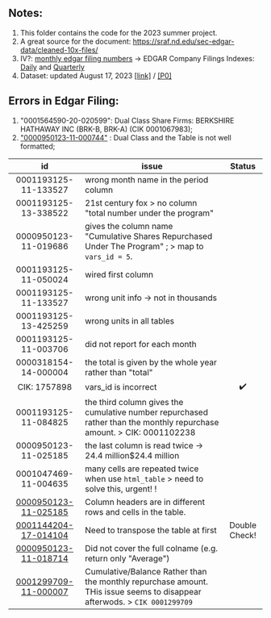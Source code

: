 ## Notes: 
1. This folder contains the code for the 2023 summer project.
2. A great source for the document: https://sraf.nd.edu/sec-edgar-data/cleaned-10x-files/
3. IV?: [monthly edgar filing numbers](https://www.sec.gov/about/sec-docket.shtml) -> EDGAR Company Filings Indexes: [Daily](https://www.sec.gov/Archives/edgar/daily-index/) and [Quarterly](https://www.sec.gov/Archives/edgar/full-index/)
4. Dataset: updated August 17, 2023 [[link]](https:/hongyileoxu.github.io/research/RepurchaseProject/ShaRep_AIA_merge_Aug17_2023.csv) / [[P0]](https:/hongyileoxu.github.io/research/RepurchaseProject/Repurchase_BBAIA_merge_v1b.html)






## Errors in Edgar Filing: 
1. "0001564590-20-020599": Dual Class Share Firms: BERKSHIRE HATHAWAY INC (BRK-B, BRK-A) (CIK 0001067983);
2. ["0000950123-11-000744"](https://www.sec.gov/Archives/edgar/data/5133/000095012311000744/0000950123-11-000744.txt) : Dual Class and the Table is not well formatted; 


| id | issue | Status | 
| :---:   | --- |  :---: |
| 0001193125-11-133527 | wrong month name in the period column  | 
| 0001193125-13-338522 | 21st century fox > no column "total number under the program"  | 
| 0000950123-11-019686 | gives the column name "Cumulative Shares Repurchased Under The Program" ; > map to `vars_id = 5`. | 
| 0001193125-11-050024 | wired first column  | 
| 0001193125-11-133527 | wrong unit info -> not in thousands  | 
| 0001193125-13-425259 | wrong units in all tables | 
| 0001193125-11-003706 | did not report for each month | 
| 0000318154-14-000004 | the total is given by the whole year rather than "total" |
| CIK: 1757898 | vars_id is incorrect | ✔️ | 
| 0001193125-11-084825 | the third column gives the cumulative number repurchased rather than the monthly repurchase amount. > CIK: 0001102238 |
| 0000950123-11-025185 | the last column is read twice -> 24.4 million$24.4 million | 
| 0001047469-11-004635 | many cells are repeated twice when use `html_table` > need to solve this, urgent! ! 
| [0000950123-11-025185](https://www.sec.gov/Archives/edgar/data/56679/000095012311025185/0000950123-11-025185.txt) | Column headers are in different rows and cells in the table. | 
| [0001144204-17-014104](https://www.sec.gov/Archives/edgar/data/1130144/000114420417014104/0001144204-17-014104.txt) | Need to transpose the table at first | Double Check! | 
| [0000950123-11-018714](https://www.sec.gov/Archives/edgar/data/917273/000095012311018714/0000950123-11-018714.txt) | Did not cover the full colname (e.g. return only "Average") | 
| [0001299709-11-000007](https://www.sec.gov/Archives/edgar/data/1299709/000129970911000007/0001299709-11-000007.txt) | Cumulative/Balance Rather than the monthly repurchase amount. THis issue seems to disappear afterwods. > `CIK 0001299709` | 









